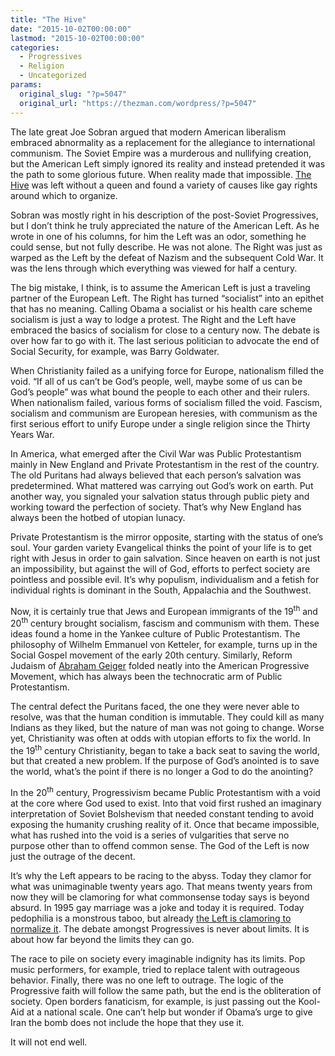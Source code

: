 ```yaml
---
title: "The Hive"
date: "2015-10-02T00:00:00"
lastmod: "2015-10-02T00:00:00"
categories:
  - Progressives
  - Religion
  - Uncategorized
params:
  original_slug: "?p=5047"
  original_url: "https://thezman.com/wordpress/?p=5047"
---
```


The late great Joe Sobran argued that modern American liberalism
embraced abnormality as a replacement for the allegiance to
international communism. The Soviet Empire was a murderous and
nullifying creation, but the American Left simply ignored its reality
and instead pretended it was the path to some glorious future. When
reality made that impossible.
<a href="http://www.sobran.com/hive/index.shtml" rel="noopener"
target="_blank">The Hive</a> was left without a queen and found a
variety of causes like gay rights around which to organize.

Sobran was mostly right in his description of the post-Soviet
Progressives, but I don’t think he truly appreciated the nature of the
American Left. As he wrote in one of his columns, for him the Left was
an odor, something he could sense, but not fully describe. He was not
alone. The Right was just as warped as the Left by the defeat of Nazism
and the subsequent Cold War. It was the lens through which everything
was viewed for half a century.

The big mistake, I think, is to assume the American Left is just a
traveling partner of the European Left. The Right has turned “socialist”
into an epithet that has no meaning. Calling Obama a socialist or his
health care scheme socialism is just a way to lodge a protest. The Right
and the Left have embraced the basics of socialism for close to a
century now. The debate is over how far to go with it. The last serious
politician to advocate the end of Social Security, for example, was
Barry Goldwater.

When Christianity failed as a unifying force for Europe, nationalism
filled the void. “If all of us can’t be God’s people, well, maybe some
of us can be God’s people” was what bound the people to each other and
their rulers. When nationalism failed, various forms of socialism filled
the void. Fascism, socialism and communism are European heresies, with
communism as the first serious effort to unify Europe under a single
religion since the Thirty Years War.

In America, what emerged after the Civil War was Public Protestantism
mainly in New England and Private Protestantism in the rest of the
country. The old Puritans had always believed that each person’s
salvation was predetermined. What mattered was carrying out God’s work
on earth. Put another way, you signaled your salvation status through
public piety and working toward the perfection of society. That’s why
New England has always been the hotbed of utopian lunacy.

Private Protestantism is the mirror opposite, starting with the status
of one’s soul. Your garden variety Evangelical thinks the point of your
life is to get right with Jesus in order to gain salvation. Since heaven
on earth is not just an impossibility, but against the will of God,
efforts to perfect society are pointless and possible evil. It’s why
populism, individualism and a fetish for individual rights is dominant
in the South, Appalachia and the Southwest.

Now, it is certainly true that Jews and European immigrants of the
19<sup>th</sup> and 20<sup>th</sup> century brought socialism, fascism
and communism with them. These ideas found a home in the Yankee culture
of Public Protestantism. The philosophy of Wilhelm Emmanuel von
Ketteler, for example, turns up in the Social Gospel movement of the
early 20th century. Similarly, Reform Judaism of
<a href="https://en.wikipedia.org/wiki/Abraham_Geiger" rel="noopener"
target="_blank">Abraham Geiger</a> folded neatly into the American
Progressive Movement, which has always been the technocratic arm of
Public Protestantism.

The central defect the Puritans faced, the one they were never able to
resolve, was that the human condition is immutable. They could kill as
many Indians as they liked, but the nature of man was not going to
change. Worse yet, Christianity was often at odds with utopian efforts
to fix the world. In the 19<sup>th</sup> century Christianity, began to
take a back seat to saving the world, but that created a new problem. If
the purpose of God’s anointed is to save the world, what’s the point if
there is no longer a God to do the anointing?

In the 20<sup>th</sup> century, Progressivism became Public
Protestantism with a void at the core where God used to exist. Into that
void first rushed an imaginary interpretation of Soviet Bolshevism that
needed constant tending to avoid exposing the humanity crushing reality
of it. Once that became impossible, what has rushed into the void is a
series of vulgarities that serve no purpose other than to offend common
sense. The God of the Left is now just the outrage of the decent.

It’s why the Left appears to be racing to the abyss. Today they clamor
for what was unimaginable twenty years ago. That means twenty years from
now they will be clamoring for what commonsense today says is beyond
absurd. In 1995 gay marriage was a joke and today it is required. Today
pedophilia is a monstrous taboo, but already <a
href="http://www.salon.com/2015/09/30/im_a_pedophile_youre_the_monsters_my_week_inside_the_vile_right_wing_hate_machine/"
rel="noopener" target="_blank">the Left is clamoring to normalize it</a>.
The debate amongst Progressives is never about limits. It is about how
far beyond the limits they can go.

The race to pile on society every imaginable indignity has its limits.
Pop music performers, for example, tried to replace talent with
outrageous behavior. Finally, there was no one left to outrage. The
logic of the Progressive faith will follow the same path, but the end is
the obliteration of society. Open borders fanaticism, for example, is
just passing out the Kool-Aid at a national scale. One can’t help but
wonder if Obama’s urge to give Iran the bomb does not include the hope
that they use it.

It will not end well.
